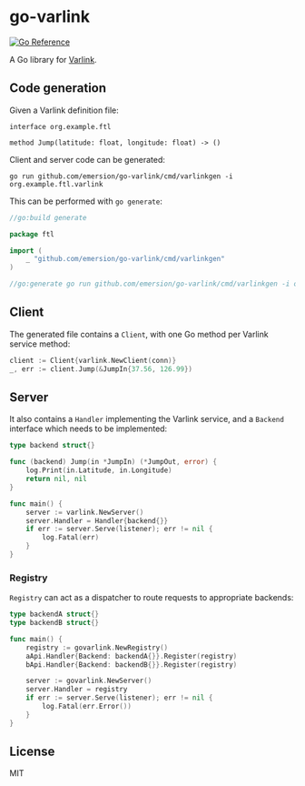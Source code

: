 # go-varlink

[![Go Reference](https://pkg.go.dev/badge/github.com/emersion/go-varlink.svg)](https://pkg.go.dev/github.com/emersion/go-varlink)

A Go library for [Varlink].

## Code generation

Given a Varlink definition file:

```varlink
interface org.example.ftl

method Jump(latitude: float, longitude: float) -> ()
```

Client and server code can be generated:

    go run github.com/emersion/go-varlink/cmd/varlinkgen -i org.example.ftl.varlink

This can be performed with `go generate`:

```go
//go:build generate

package ftl

import (
	_ "github.com/emersion/go-varlink/cmd/varlinkgen"
)

//go:generate go run github.com/emersion/go-varlink/cmd/varlinkgen -i org.example.ftl.varlink
```

## Client

The generated file contains a `Client`, with one Go method per Varlink service
method:

```go
client := Client{varlink.NewClient(conn)}
_, err := client.Jump(&JumpIn{37.56, 126.99})
```

## Server

It also contains a `Handler` implementing the Varlink service, and a `Backend`
interface which needs to be implemented:

```go
type backend struct{}

func (backend) Jump(in *JumpIn) (*JumpOut, error) {
    log.Print(in.Latitude, in.Longitude)
    return nil, nil
}

func main() {
    server := varlink.NewServer()
    server.Handler = Handler{backend{}}
    if err := server.Serve(listener); err != nil {
        log.Fatal(err)
    }
}
```

### Registry

`Registry` can act as a dispatcher to route requests to appropriate backends:

```go
type backendA struct{}
type backendB struct{}

func main() {
    registry := govarlink.NewRegistry()
    aApi.Handler{Backend: backendA{}}.Register(registry)
    bApi.Handler{Backend: backendB{}}.Register(registry)

    server := govarlink.NewServer()
    server.Handler = registry
    if err := server.Serve(listener); err != nil {
        log.Fatal(err.Error())
    }
}
```

## License

MIT

[Varlink]: https://varlink.org/
